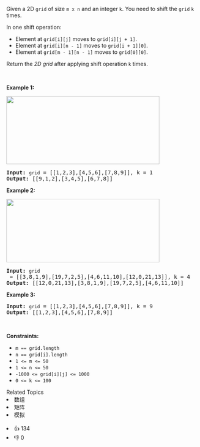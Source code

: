 <p>Given a 2D <code>grid</code> of size <code>m x n</code>&nbsp;and an integer <code>k</code>. You need to shift the <code>grid</code>&nbsp;<code>k</code> times.</p>

<p>In one shift operation:</p>

<ul> 
 <li>Element at <code>grid[i][j]</code> moves to <code>grid[i][j + 1]</code>.</li> 
 <li>Element at <code>grid[i][n - 1]</code> moves to <code>grid[i + 1][0]</code>.</li> 
 <li>Element at <code>grid[m&nbsp;- 1][n - 1]</code> moves to <code>grid[0][0]</code>.</li> 
</ul>

<p>Return the <em>2D grid</em> after applying shift operation <code>k</code> times.</p>

<p>&nbsp;</p> 
<p><strong class="example">Example 1:</strong></p> 
<img alt="" src="https://assets.leetcode.com/uploads/2019/11/05/e1.png" style="width: 400px; height: 178px;" /> 
<pre>
<strong>Input:</strong> <span><code>grid</code></span> = [[1,2,3],[4,5,6],[7,8,9]], k = 1
<strong>Output:</strong> [[9,1,2],[3,4,5],[6,7,8]]
</pre>

<p><strong class="example">Example 2:</strong></p> 
<img alt="" src="https://assets.leetcode.com/uploads/2019/11/05/e2.png" style="width: 400px; height: 166px;" /> 
<pre>
<strong>Input:</strong> <span><code>grid</code></span> = [[3,8,1,9],[19,7,2,5],[4,6,11,10],[12,0,21,13]], k = 4
<strong>Output:</strong> [[12,0,21,13],[3,8,1,9],[19,7,2,5],[4,6,11,10]]
</pre>

<p><strong class="example">Example 3:</strong></p>

<pre>
<strong>Input:</strong> <span><code>grid</code></span> = [[1,2,3],[4,5,6],[7,8,9]], k = 9
<strong>Output:</strong> [[1,2,3],[4,5,6],[7,8,9]]
</pre>

<p>&nbsp;</p> 
<p><strong>Constraints:</strong></p>

<ul> 
 <li><code>m ==&nbsp;grid.length</code></li> 
 <li><code>n ==&nbsp;grid[i].length</code></li> 
 <li><code>1 &lt;= m &lt;= 50</code></li> 
 <li><code>1 &lt;= n &lt;= 50</code></li> 
 <li><code>-1000 &lt;= grid[i][j] &lt;= 1000</code></li> 
 <li><code>0 &lt;= k &lt;= 100</code></li> 
</ul>

<div><div>Related Topics</div><div><li>数组</li><li>矩阵</li><li>模拟</li></div></div><br><div><li>👍 134</li><li>👎 0</li></div>